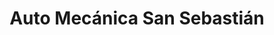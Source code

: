 ---
title: "Auto Mecánica San Sebastián"
url: /ycua-sati/auto-mecanica-san-sebastian/
shop: reparación de automóviles
---
